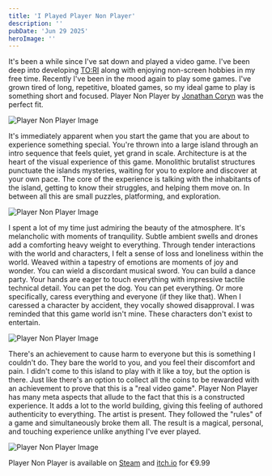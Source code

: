 ```yaml
---
title: 'I Played Player Non Player'
description: ''
pubDate: 'Jun 29 2025'
heroImage: ''
---
```



It's been a while since I've sat down and played a video game. I've been deep into developing [TO:RI](https://store.steampowered.com/app/3215280/TORI/) along with enjoying non-screen hobbies in my free time. Recently I've been in the mood again to play some games. I've grown tired of long, repetitive, bloated games, so my ideal game to play is something short and focused. Player Non Player by [Jonathan Coryn](https://corjn.com/) was the perfect fit.

![Player Non Player Image](/player-non-player-screenshot-1.jpeg)

It's immediately apparent when you start the game that you are about to experience something special. You're thrown into a large island through an intro sequence that feels quiet, yet grand in scale. Architecture is at the heart of the visual experience of this game. Monolithic brutalist structures punctuate the islands mysteries, waiting for you to explore and discover at your own pace. The core of the experience is talking with the inhabitants of the island, getting to know their struggles, and helping them move on. In between all this are small puzzles, platforming, and exploration.

![Player Non Player Image](/player-non-player-screenshot-2.jpg)

I spent a lot of my time just admiring the beauty of the atmosphere. It's melancholic with moments of tranquility. Subtle ambient swells and drones add a comforting heavy weight to everything. Through tender interactions with the world and characters, I felt a sense of loss and loneliness within the world. Weaved within a tapestry of emotions are moments of joy and wonder. You can wield a discordant musical sword. You can build a dance party. Your hands are eager to touch everything with impressive tactile technical detail. You can pet the dog. You can pet everything. Or more specifically, caress everything and everyone (if they like that). When I caressed a character by accident, they vocally showed disapproval. I was reminded that this game world isn't mine. These characters don't exist to entertain.

![Player Non Player Image](/player-non-player-screenshot-3.png)

There's an achievement to cause harm to everyone but this is something I couldn't do. They bare the world to you, and you feel their discomfort and pain. I didn't come to this island to play with it like a toy, but the option is there. Just like there's an option to collect all the coins to be rewarded with an achievement to prove that this is a "real video game". Player Non Player has many meta aspects that allude to the fact that this is a constructed experience. It adds a lot to the world building, giving this feeling of authored authenticity to everything. The artist is present. They followed the "rules" of a game and simultaneously broke them all. The result is a magical, personal, and touching experience unlike anything I've ever played.

![Player Non Player Image](/player-non-player-screenshot.jpeg)

Player Non Player is available on [Steam](https://store.steampowered.com/app/2175690/Player_Non_Player/) and [itch.io](https://corjn.itch.io/player-non-player) for €9.99